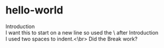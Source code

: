 # hello-world
Introduction\
I want this to start on a new line so used the \ after Introduction  
I used two spaces to indent.<\br>
Did the Break work?
